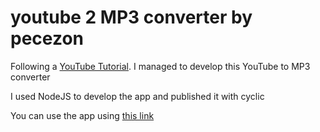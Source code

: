 # youtube 2 MP3 converter by pecezon
Following a [YouTube Tutorial](https://youtube.com/playlist?list=PLtMugc7g4Gaq1FdZMF3BUTQPxVxYQP_Ls&si=ARWhK-v2NOKyYvm4). I managed to develop this YouTube to MP3 converter

I used NodeJS to develop the app and published it with cyclic

You can use the app using [this link](https://courageous-wetsuit-newt.cyclic.app)
